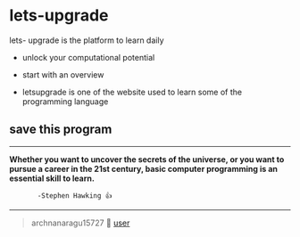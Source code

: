 # lets-upgrade
lets- upgrade is the platform to learn daily
- unlock your computational potential
* start with an overview
  
* letsupgrade is one of the website used to learn some of the programming language
## save this program
---


 **Whether you want to uncover the secrets of the universe, or you want to pursue a career in the 21st century, basic computer programming is an essential skill to learn.**
 
           -Stephen Hawking 👍
  ---
  
  
> archnanaragu15727 🥀 [user](https://letsupgrade.in/user/archanaragu15727)
